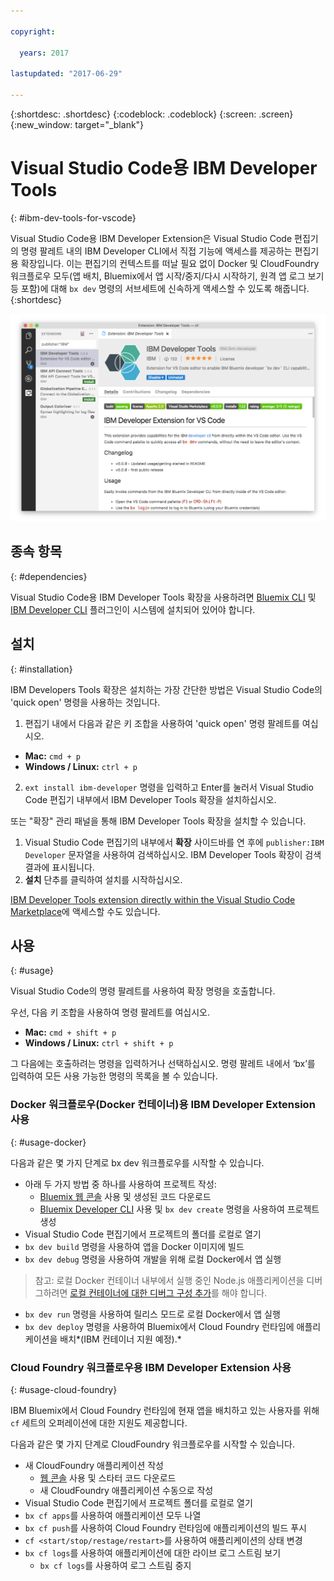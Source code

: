 ```yaml
---

copyright:

  years: 2017

lastupdated: "2017-06-29"

---
```


{:shortdesc: .shortdesc}
{:codeblock: .codeblock}
{:screen: .screen}
{:new_window: target="_blank"}

# Visual Studio Code용 IBM Developer Tools
{: #ibm-dev-tools-for-vscode}

Visual Studio Code용 IBM Developer Extension은 Visual Studio Code 편집기의 명령 팔레트 내의 IBM Developer CLI에서 직접 기능에 액세스를 제공하는 편집기용 확장입니다. 이는 편집기의 컨텍스트를 떠날 필요 없이 Docker 및 CloudFoundry 워크플로우 모두(앱 배치, Bluemix에서 앱 시작/중지/다시 시작하기, 원격 앱 로그 보기 등 포함)에 대해 `bx dev` 명령의 서브세트에 신속하게 액세스할 수 있도록 해줍니다.
{:shortdesc}

![IBM Developer Tools 확장 다운로드 화면의 화면 캡처.](ibm-dev-tools-for-vscode.png "Visual Studio Code 내의 확장 다운로드 화면")

## 종속 항목
{: #dependencies}

Visual Studio Code용 IBM Developer Tools 확장을 사용하려면 [Bluemix CLI](https://plugins.ng.bluemix.net/ui/home.html) 및 [IBM Developer CLI](/docs/cloudnative/dev_cli.html) 플러그인이 시스템에 설치되어 있어야 합니다. 

## 설치
{: #installation}

IBM Developers Tools 확장은 설치하는 가장 간단한 방법은 Visual Studio Code의 'quick open' 명령을 사용하는 것입니다. 

1. 편집기 내에서 다음과 같은 키 조합을 사용하여 'quick open' 명령 팔레트를 여십시오. 

  * **Mac:** `cmd + p`
  * **Windows / Linux:** `ctrl + p`

2. `ext install ibm-developer` 명령을 입력하고 Enter를 눌러서 Visual Studio Code 편집기 내부에서 IBM Developer Tools 확장을 설치하십시오. 

또는 "확장" 관리 패널을 통해 IBM Developer Tools 확장을 설치할 수 있습니다.

1. Visual Studio Code 편집기의 내부에서 **확장** 사이드바를 연 후에 `publisher:IBM Developer` 문자열을 사용하여 검색하십시오. IBM Developer Tools 확장이 검색 결과에 표시됩니다.  
2. **설치** 단추를 클릭하여 설치를 시작하십시오.

[IBM Developer Tools extension directly within the Visual Studio Code Marketplace](https://marketplace.visualstudio.com/items?itemName=IBM.ibm-developer)에 액세스할 수도 있습니다.


## 사용
{: #usage}

Visual Studio Code의 명령 팔레트를 사용하여 확장 명령을 호출합니다.

우선, 다음 키 조합을 사용하여 명령 팔레트를 여십시오.

* **Mac:** `cmd + shift + p`
* **Windows / Linux:** `ctrl + shift + p`

그 다음에는 호출하려는 명령을 입력하거나 선택하십시오. 명령 팔레트 내에서 ‘bx’를 입력하여 모든 사용 가능한 명령의 목록을 볼 수 있습니다.  

### Docker 워크플로우(Docker 컨테이너)용 IBM Developer Extension 사용
{: #usage-docker}

다음과 같은 몇 가지 단계로 bx dev 워크플로우를 시작할 수 있습니다.
* 아래 두 가지 방법 중 하나를 사용하여 프로젝트 작성: 
  * [Bluemix 웹 콘솔](https://console.ng.bluemix.net/developer/getting-started/) 사용 및 생성된 코드 다운로드
  * [Bluemix Developer CLI](/docs/cloudnative/dev_cli.html) 사용 및 `bx dev create` 명령을 사용하여 프로젝트 생성
* Visual Studio Code 편집기에서 프로젝트의 폴더를 로컬로 열기
* `bx dev build` 명령을 사용하여 앱을 Docker 이미지에 빌드
* `bx dev debug` 명령을 사용하여 개발을 위해 로컬 Docker에서 앱 실행
> 참고: 로컬 Docker 컨테이너 내부에서 실행 중인 Node.js 애플리케이션을 디버그하려면 [로컬 컨테이너에 대한 디버그 구성 추가](https://github.com/IBM-Bluemix/ibm-developer-extension-vscode#debugging-nodejs-apps-within-the-local-docker-container)를 해야 합니다.
* `bx dev run` 명령을 사용하여 릴리스 모드로 로컬 Docker에서 앱 실행
* `bx dev deploy` 명령을 사용하여 Bluemix에서 Cloud Foundry 런타임에 애플리케이션을 배치*(IBM 컨테이너 지원 예정).*

### Cloud Foundry 워크플로우용 IBM Developer Extension 사용
{: #usage-cloud-foundry}

IBM Bluemix에서 Cloud Foundry 런타임에 현재 앱을 배치하고 있는 사용자를 위해 `cf` 세트의 오퍼레이션에 대한 지원도 제공합니다.

다음과 같은 몇 가지 단계로 CloudFoundry 워크플로우를 시작할 수 있습니다.
* 새 CloudFoundry 애플리케이션 작성
  * [웹 콘솔](https://console.ng.bluemix.net/dashboard/cf-apps) 사용 및 스타터 코드 다운로드
  * 새 CloudFoundry 애플리케이션 수동으로 작성
* Visual Studio Code 편집기에서 프로젝트 폴더를 로컬로 열기
* `bx cf apps`를 사용하여 애플리케이션 모두 나열
* `bx cf push`를 사용하여 Cloud Foundry 런타임에 애플리케이션의 빌드 푸시
* `cf <start/stop/restage/restart>`를 사용하여 애플리케이션의 상태 변경
* `bx cf logs`를 사용하여 애플리케이션에 대한 라이브 로그 스트림 보기
  * `bx cf logs`를 사용하여 로그 스트림 중지




